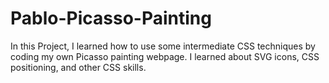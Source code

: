 # Pablo-Picasso-Painting
In this Project, I learned how to use some intermediate CSS techniques by coding my own Picasso painting webpage. I learned about SVG icons, CSS positioning, and  other CSS skills.
